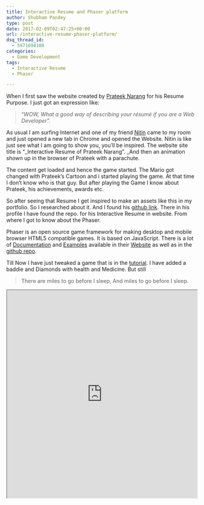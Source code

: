 ```yaml
---
title: Interactive Resume and Phaser platform
author: Shubham Pandey
type: post
date: 2017-02-09T02:47:25+00:00
url: /interactive-resume-phaser-platform/
dsq_thread_id:
  - 5971694108
categories:
  - Game Development
tags:
  - Interactive Resume
  - Phaser

---
```

When I first saw the website created by <a href="http://prateeknarang.com" target="_blank" rel="noopener noreferrer">Prateek Narang</a> for his Resume Purpose. I just got an expression like:

> &#8220;_WOW, What a good way of describing your résumé if you are a Web Developer&#8221;._

As usual I am surfing Internet and one of my friend <a href="https://www.facebook.com/nitin.kshatriya" target="_blank" rel="noopener noreferrer">Nitin</a> came to my room and just opened a new tab in Chrome and opened the Website. Nitin is like just see what I am going to show you, you&#8217;ll be inspired. The website site title is &#8220;_Interactive Resume of Prateek Narang&#8221;. _And then an animation shown up in the browser of Prateek with a parachute.

The content get loaded and hence the game started. The Mario got changed with Prateek&#8217;s Cartoon and i started playing the game. At that time I don&#8217;t know who is that guy. But after playing the Game I know about Prateek, his achievements, awards etc.

So after seeing that Resume I get inspired to make an assets like this in my portfolio. So I researched about it. And I found his <a href="https://github.com/prateek27" target="_blank" rel="noopener noreferrer">github link</a>. There in his profile I have found the repo. for his Interactive Resume in website. From where I got to know about the Phaser.

Phaser is an open source game framework for making desktop and mobile browser HTML5 compatible games. It is based on JavaScript. There is a lot of <a href="http://phaser.io/docs/2.6.2/index" target="_blank" rel="noopener noreferrer">Documentation</a> and <a href="http://phaser.io/examples" target="_blank" rel="noopener noreferrer">Examples</a> available in their <a href="http://phaser.io" target="_blank" rel="noopener noreferrer">Website</a> as well as in the <a href="https://github.com/photonstorm/phaser-examples" target="_blank" rel="noopener noreferrer">github repo</a>.

Till Now I have just tweaked a game that is in the <a href="https://phaser.io/tutorials/making-your-first-phaser-game" target="_blank" rel="noopener noreferrer">tutorial</a>. I have added a baddie and Diamonds with health and Medicine. But still

> There are miles to go before I sleep, And miles to go before I sleep.

<iframe src="http://phasor.shubhampandey.in/" width="100%" height="550"></iframe>